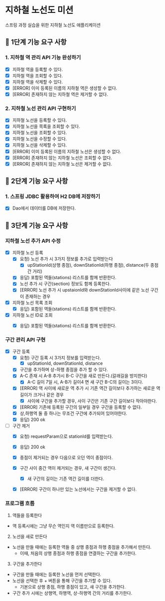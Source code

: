 # 지하철 노선도 미션
스프링 과정 실습을 위한 지하철 노선도 애플리케이션

## 🚀 1단계 기능 요구 사항

### 1. 지하철 역 관리 API 기능 완성하기
- [x] 지하철 역을 등록할 수 있다.
- [x] 지하철 역을 조회할 수 있다.
- [x] 지하철 역을 삭제할 수 있다.
- [x] [ERROR] 이미 등록된 이름의 지하철 역은 생성할 수 없다.
- [x] [ERROR] 존재하지 않는 지하철 역은 제거할 수 없다.

### 2. 지하철 노선 관리 API 구현하기
- [x] 지하철 노선을 등록할 수 있다.
- [x] 지하철 노선을 목록을 조회할 수 있다.
- [x] 지하철 노선을 조회할 수 있다.
- [x] 지하철 노선을 수정할 수 있다.
- [x] 지하철 노선을 삭제할 수 있다.
- [x] [ERROR] 이미 등록된 이름의 지하철 노선은 생성할 수 없다.
- [x] [ERROR] 존재하지 않는 지하철 노선은 조회할 수 없다.
- [x] [ERROR] 존재하지 않는 지하철 노선은 제거할 수 없다.

## 🚀 2단계 기능 요구 사항

### 1. 스프링 JDBC 활용하여 H2 DB에 저장하기
- [x] Dao에서 데이터를 DB에 저장한다.

## 🚀 3단계 기능 요구 사항
### 지하철 노선 추가 API 수정
- [x] 지하철 노선 등록
    - [x] 요청) 노선 추가 시 3가지 정보를 추가로 입력받는다
        - [x] upStationId(상행 종점), downStationId(하행 종점), distance(두 종점 간 거리)
    - [x] 응답) 포함된 역들(stations) 리스트를 함께 반환한다.
    - [x] 노선 추가 시 구간(section) 정보도 함께 등록한다.
    - [x] [ERROR] 노선 추가 시 upstaionId와 downStationId사이에 같은 노선 구간이 존재하는 경우
- [x] 지하철 노선 목록 조회
    - [x] 응답) 포함된 역들(stations) 리스트를 함께 반환한다.
- [x] 지하철 노선 ID로 조회
    - [x] 응답) 포함된 역들(stations) 리스트를 함께 반환한다.


### 구간 관리 API 구현
- [x] 구간 등록
    - [x] 요청) 구간 등록 시 3가지 정보를 입력받는다.
        - [x] upStationId, downStationId, distance
    - [x] 구간을 추가하며 상-하행 종점을 추가 할 수 있다.
    - [x] A-C 존재 시 A-B 추가시 B-C 구간을 새로 만든다.(갈래길을 방지한다)
        - [x] A-C 길이 7일 시, A-B가 길이4 면 새 구간 B-C의 길이는 3이다.
    - [x] [ERROR] 역 사이에 새로운 역 추가 시 기존 역간 길이보다 추가하는 새로운 역 길이가 크거나 같은 경우
      - [x] 사이에 구간을 추가할 경우, 사이 구간은 기존 구간 길이보다 작아야한다.
    - [x] [ERROR] 기존에 등록된 구간의 일부일 경우 구간을 등록할 수 없다.
    - [x] 상,하행역 둘 중 하나는 무조건 구간에 추가되어 있어야한다.  
    - [x] 응답) 200 ok
- [ ] 구간 제거
    - [x] 요청) requestParam으로 stationId를 입력받는다.
    - [x] 응답) 200 ok
    - [x] 종점이 제거되는 경우 다음으로 오던 역이 종점이다.
    - [x] 구간 사이 중간 역이 제거되는 경우, 새 구간이 생긴다.
      - [x] 새 구간의 길이는 기존 역간 길이를 더한다.
    - [x] [ERROR] 구간이 하나만 있는 노선에서는 구간을 제거할 수 없다.
  

### 프로그램 흐름
1. 역들을 등록한다
- 역 등록시에는 그냥 무슨 역인지 역 이름만으로 등록한다.
2. 노선을 새로 만든다
- 노선을 만들 때에는 등록한 역들 중 상행 종점과 하행 종점을 추가해서 만든다.
  - 이때, 처음의 상행 종점과 하행 종점을 연결하는 구간을 추가한다.
3. 구간을 추가한다
- 구간을 만들 때에는 등록한 노선을 먼저 선택한다.
- 노선을 선택한 후 + 버튼을 통해 구간을 추가할 수 있다.
  - 기본으로 상행 종점, 하행 종점이 있고, 새 구간을 추가한다.
- 구간 추가 시에는 상행역, 하행역, 상-하행역 간의 거리를 추가한다.
